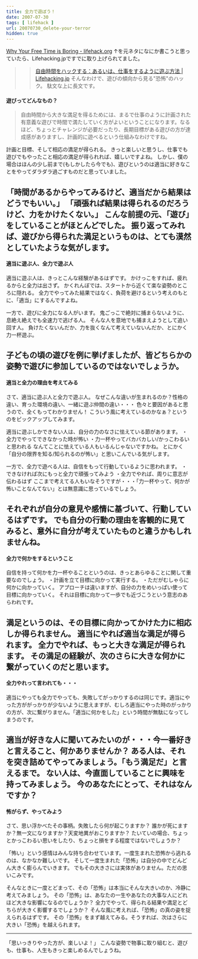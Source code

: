 ```yaml
---
title: 全力で遊ぼう！
date: 2007-07-30
tags: [ lifehack ]
url: 20070730_delete-your-terror
hidden: true
---
```

<a href="http://www.lifehack.org/articles/lifestyle/why-your-free-time-is-boring.html">Why Your Free Time is Boring - lifehack.org</a>
↑を元ネタになにか書こうと思っていたら、Lifehacking.jpですでに取り上げられてました。
>><a href="http://lifehacking.jp/2007/07/play-like-working/">自由時間をハックする：あるいは、仕事をするように遊ぶ方法 | Lifehacking.jp</a>
そんなわけで、遊びの傾向から見る"恐怖"のハック。
駄文な上に長文です。

<!--more-->

<h4>遊びってどんなもの？</h4>
<blockquote>自由時間から大きな満足を得るためには、まるで仕事のように計画された有意義な遊びで時間で満たしていく方がよいということになります。なるほど、ちょっとチャレンジが必要だったり、長期目標がある遊びの方が達成感がありますし、計画的に遊べるという仕組みなわけですね。</blockquote>

計画と目標、そして相応の満足が得られる。
きっと楽しいと思うし、仕事でも遊びでもやったこと相応の満足が得られれば、嬉しいですよね。
しかし、僕の場合はほんの少し前まで(もしかしたら今でも)、遊びというのは適当に好きなことをやってダラダラ過ごすものだと思っていました。

「時間があるからやってみるけど、適当だから結果はどうでもいい。」
「頑張れば結果は得られるのだろうけど、力をかけたくない。」
こんな前提の元、「遊び」をしていることがほとんどでした。
振り返ってみれば、遊びから得られた満足というものは、とても漠然としていたような気がします。
---

<h4>適当に遊ぶ人、全力で遊ぶ人</h4>
適当に遊ぶ人は、きっとこんな経験があるはずです。
かけっこをすれば、疲れるからと全力は出さず。
かくれんぼでは、スタートから近くて楽な姿勢のところに隠れる。
全力でやってみた結果ではなく、負荷を避けるという考えのもとに、「適当」にするんですよね。

一方で、遊びに全力になる人がいます。
鬼ごっこで絶対に捕まらないように、息絶え絶えでも全速力で逃げる人。
そんな人を意地でも捕まえようとして追い回す人。
負けたくないんだか、力を抜くなんて考えていないんだか、とにかく力一杯遊ぶ。

子どもの頃の遊びを例に挙げましたが、皆どちらかの姿勢で遊びに参加しているのではないでしょうか。
---

<h4>適当と全力の理由を考えてみる</h4>
さて、適当に遊ぶ人と全力で遊ぶ人。
なぜこんな違いが生まれるのか？性格の違い、育った環境の違い、一緒に遊ぶ仲間の違い・・・
色々と要因があると思うので、全くもってわかりません！
こういう風に考えているのかなぁ？というのをピックアップしてみます。

適当に遊ぶしかできない人は、自分の力のなさに怯えている節があります。
・全力でやってできなかった時が怖い
・力一杯やってバカバカしい/かっこわるいと思われる
なんてことに怯えている人もいるんじゃないですかね。
とにかく「自分の限界を知る/知られるのが怖い」と思いこんでいる気がします。

一方で、全力で遊べる人は、自信をもって行動しているように思われます。
・できなければ次にもっと全力で頑張ってみよう
・全力でやれば、周りに意志が伝わるはず
ここまで考えてる人もいなそうですが・・・「力一杯やって、何かが怖いことなんてない」とは無意識に思っているでしょう。

それぞれが自分の意見や感情に基づいて、行動しているはずです。
でも自分の行動の理由を客観的に見てみると、意外に自分が考えていたものと違うかもしれませんね。
---

<h4>全力で何かをするということ</h4>
自信を持って何かを力一杯やることというのは、きっとあらゆることに関して重要なのでしょう。
・計画を立て目標に向かって実行する。
・ただがむしゃらに何かに向かっていく。
アプローチは違いますが、自分の力をめいっぱい使って目標に向かっていく。
それは目標に向かって一歩でも近づこうという意志のあらわれです。

満足というのは、その目標に向かってかけた力に相応しか得られません。
適当にやれば適当な満足が得られます。
全力でやれば、もっと大きな満足が得られます。
その満足の経験が、次のさらに大きな何かに繋がっていくのだと思います。
---

<h4>全力やれって言われても・・・</h4>
適当にやっても全力でやっても、失敗してがっかりするのは同じです。適当にやった方ががっかりが少ないように思えますが、むしろ適当にやった時のがっかりの方が、次に繋がりません。「適当に何かをした」という時間が無駄になってしまうのです。

適当が好きな人に聞いてみたいのが・・・今一番好きと言えること、何かありませんか？
ある人は、それを突き詰めてやってみましょう。「もう満足だ」と言えるまで。
ない人は、今直面していることに興味を持ってみましょう。
今のあなたにとって、それはなんですか？
---

<h4>怖がらず、やってみよう</h4>
さて、思い浮かべたその事柄。失敗したら何が起こりますか？
誰かが死にますか？無一文になりますか？天変地異がおこりますか？
たいていの場合、ちょっとかっこわるい思いをしたり、ちょっと損をする程度ではないでしょうか？

「怖い」という感情はみんな持ち合わせています。一度生まれた恐怖から逃れるのは、なかなか難しいです。
そして一度生まれた「恐怖」は自分の中でどんどん大きく膨らんでいきます。
でもその大きさには実体がありません。ただの思いこみです。

そんなときに一度とどまって、その「恐怖」は本当にそんな大きいのか、冷静に考えてみましょう。
その「恐怖」は、あなたの一生やあなたの大事な人にどれほど大きな影響になるのでしょうか？
全力でやって、得られる結果や満足とどちらが大きく影響するでしょうか？
そんな風に考えれば、「恐怖」の真の姿を捉えられるはずです。
その「恐怖」をまず越えてみる。そうすれば、次はさらに大きい「恐怖」を越えられます。

---
「思いっきりやった方が、楽しいよ！」
こんな姿勢で物事に取り組むと、遊びも、仕事も、人生もきっと楽しめるんでしょうね。
